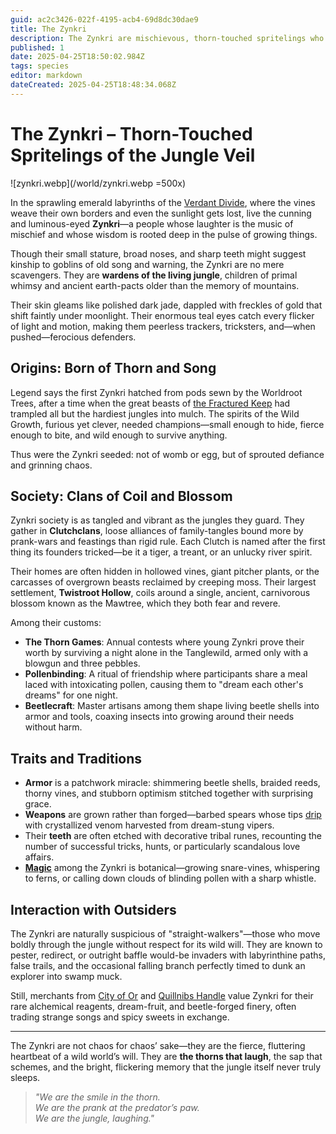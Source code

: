 ```yaml
---
guid: ac2c3426-022f-4195-acb4-69d8dc30dae9
title: The Zynkri
description: The Zynkri are mischievous, thorn-touched spritelings who act as wardens of the jungle, known for their trickery, botanical magic, and vibrant, clan-based society.
published: 1
date: 2025-04-25T18:50:02.984Z
tags: species
editor: markdown
dateCreated: 2025-04-25T18:48:34.068Z
---
```


# The Zynkri – Thorn-Touched Spritelings of the Jungle Veil

![zynkri.webp](/world/zynkri.webp =500x)

In the sprawling emerald labyrinths of the [Verdant Divide](/geography/region/verdant-divide.md), where the vines weave their own borders and even the sunlight gets lost, live the cunning and luminous-eyed **Zynkri**—a people whose laughter is the music of mischief and whose wisdom is rooted deep in the pulse of growing things.

Though their small stature, broad noses, and sharp teeth might suggest kinship to goblins of old song and warning, the Zynkri are no mere scavengers. They are **wardens of the living jungle**, children of primal whimsy and ancient earth-pacts older than the memory of mountains.

Their skin gleams like polished dark jade, dappled with freckles of gold that shift faintly under moonlight. Their enormous teal eyes catch every flicker of light and motion, making them peerless trackers, tricksters, and—when pushed—ferocious defenders.

## Origins: Born of Thorn and Song

Legend says the first Zynkri hatched from pods sewn by the Worldroot Trees, after a time when the great beasts of [the Fractured Keep](/geography/realm/the-fractured-keep.md) had trampled all but the hardiest jungles into mulch. The spirits of the Wild Growth, furious yet clever, needed champions—small enough to hide, fierce enough to bite, and wild enough to survive anything.

Thus were the Zynkri seeded: not of womb or egg, but of sprouted defiance and grinning chaos.

## Society: Clans of Coil and Blossom

Zynkri society is as tangled and vibrant as the jungles they guard. They gather in **Clutchclans**, loose alliances of family-tangles bound more by prank-wars and feastings than rigid rule. Each Clutch is named after the first thing its founders tricked—be it a tiger, a treant, or an unlucky river spirit.

Their homes are often hidden in hollowed vines, giant pitcher plants, or the carcasses of overgrown beasts reclaimed by creeping moss. Their largest settlement, **Twistroot Hollow**, coils around a single, ancient, carnivorous blossom known as the Mawtree, which they both fear and revere.

Among their customs:

- **The Thorn Games**: Annual contests where young Zynkri prove their worth by surviving a night alone in the Tanglewild, armed only with a blowgun and three pebbles.
- **Pollenbinding**: A ritual of friendship where participants share a meal laced with intoxicating pollen, causing them to "dream each other's dreams" for one night.
- **Beetlecraft**: Master artisans among them shape living beetle shells into armor and tools, coaxing insects into growing around their needs without harm.

## Traits and Traditions

- **Armor** is a patchwork miracle: shimmering beetle shells, braided reeds, thorny vines, and stubborn optimism stitched together with surprising grace.
- **Weapons** are grown rather than forged—barbed spears whose tips [drip](/geography/settlement/city/city-of-or/shop/the-cauldron-lottery/drip.md) with crystallized venom harvested from dream-stung vipers.
- Their **teeth** are often etched with decorative tribal runes, recounting the number of successful tricks, hunts, or particularly scandalous love affairs.
- **[Magic](/structure/mechanic/magic.md)** among the Zynkri is botanical—growing snare-vines, whispering to ferns, or calling down clouds of blinding pollen with a sharp whistle.

## Interaction with Outsiders

The Zynkri are naturally suspicious of "straight-walkers"—those who move boldly through the jungle without respect for its wild will. They are known to pester, redirect, or outright baffle would-be invaders with labyrinthine paths, false trails, and the occasional falling branch perfectly timed to dunk an explorer into swamp muck.

Still, merchants from [City of Or](/geography/settlement/city/city-of-or.md) and [Quillnibs Handle](/geography/settlement/city/quillnibs-handle.md) value Zynkri for their rare alchemical reagents, dream-fruit, and beetle-forged finery, often trading strange songs and spicy sweets in exchange.

---

The Zynkri are not chaos for chaos’ sake—they are the fierce, fluttering heartbeat of a wild world’s will. They are **the thorns that laugh**, the sap that schemes, and the bright, flickering memory that the jungle itself never truly sleeps.

> *"We are the smile in the thorn.  
> We are the prank at the predator’s paw.  
> We are the jungle, laughing."*
